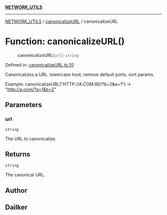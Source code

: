 [**NETWORK_UTILS**](../../README.md)

***

[NETWORK_UTILS](../../README.md) / [canonicalizeURL](../README.md) / canonicalizeURL

# Function: canonicalizeURL()

> **canonicalizeURL**(`url`): `string`

Defined in: [canonicalizeURL.ts:10](https://github.com/dailker/everyutil/blob/d12555c550c1d59295f536d15822ff0e97aceecb/src/network/canonicalizeURL.ts#L10)

Canonicalizes a URL: lowercase host, remove default ports, sort params.

Example: canonicalizeURL("HTTP://A.COM:80/?b=2&a=1") → "http://a.com/?a=1&b=2"

## Parameters

### url

`string`

The URL to canonicalize.

## Returns

`string`

The canonical URL.

## Author

## Dailker
